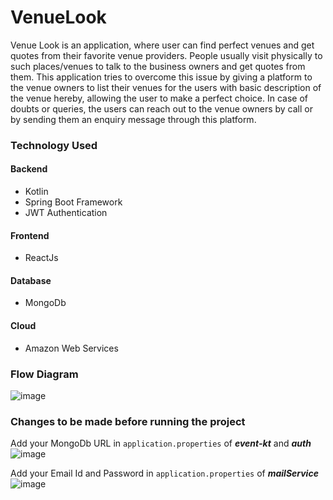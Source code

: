 # VenueLook
Venue Look is an application, where user can find perfect venues and get quotes from their favorite venue providers. 
People usually visit physically to such places/venues to talk to the business owners and get quotes from them. 
This application tries to overcome this issue by giving a platform to the venue owners to list their venues for the users 
with basic description of the venue hereby, allowing the user to make a perfect choice. In case of doubts or queries, the 
users can reach out to the venue owners by call or by sending them an enquiry message through this platform.

### Technology Used
#### Backend
* Kotlin
* Spring Boot Framework
* JWT Authentication 

#### Frontend
* ReactJs

#### Database
* MongoDb

#### Cloud
* Amazon Web Services

### Flow Diagram

![image](https://user-images.githubusercontent.com/42665547/148779398-e0de22e6-cc0c-4cd3-b02f-c705dcb1d71d.png)

### Changes to be made before running the project

Add your MongoDb URL in  ```application.properties``` of ***event-kt*** and ***auth***
![image](https://user-images.githubusercontent.com/42665547/148779741-0f747d0b-2715-48eb-8bdc-f171b6ff4b20.png)

Add your Email Id and Password in ```application.properties``` of ***mailService***
![image](https://user-images.githubusercontent.com/42665547/148780801-b75b0fcb-5750-4d9f-b559-12c9c7e64361.png)




